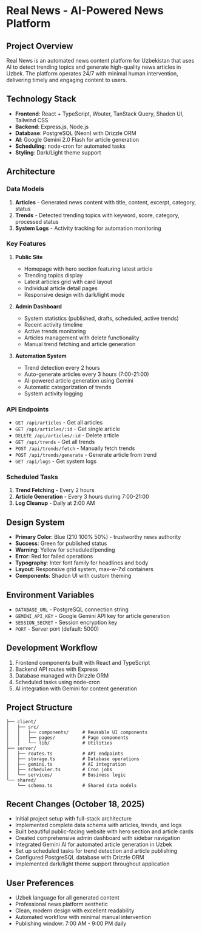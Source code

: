 # Real News - AI-Powered News Platform

## Project Overview
Real News is an automated news content platform for Uzbekistan that uses AI to detect trending topics and generate high-quality news articles in Uzbek. The platform operates 24/7 with minimal human intervention, delivering timely and engaging content to users.

## Technology Stack
- **Frontend**: React + TypeScript, Wouter, TanStack Query, Shadcn UI, Tailwind CSS
- **Backend**: Express.js, Node.js
- **Database**: PostgreSQL (Neon) with Drizzle ORM
- **AI**: Google Gemini 2.0 Flash for article generation
- **Scheduling**: node-cron for automated tasks
- **Styling**: Dark/Light theme support

## Architecture

### Data Models
1. **Articles** - Generated news content with title, content, excerpt, category, status
2. **Trends** - Detected trending topics with keyword, score, category, processed status
3. **System Logs** - Activity tracking for automation monitoring

### Key Features
1. **Public Site**
   - Homepage with hero section featuring latest article
   - Trending topics display
   - Latest articles grid with card layout
   - Individual article detail pages
   - Responsive design with dark/light mode

2. **Admin Dashboard**
   - System statistics (published, drafts, scheduled, active trends)
   - Recent activity timeline
   - Active trends monitoring
   - Articles management with delete functionality
   - Manual trend fetching and article generation

3. **Automation System**
   - Trend detection every 2 hours
   - Auto-generate articles every 3 hours (7:00-21:00)
   - AI-powered article generation using Gemini
   - Automatic categorization of trends
   - System activity logging

### API Endpoints
- `GET /api/articles` - Get all articles
- `GET /api/articles/:id` - Get single article
- `DELETE /api/articles/:id` - Delete article
- `GET /api/trends` - Get all trends
- `POST /api/trends/fetch` - Manually fetch trends
- `POST /api/trends/generate` - Generate article from trend
- `GET /api/logs` - Get system logs

### Scheduled Tasks
1. **Trend Fetching** - Every 2 hours
2. **Article Generation** - Every 3 hours during 7:00-21:00
3. **Log Cleanup** - Daily at 2:00 AM

## Design System
- **Primary Color**: Blue (210 100% 50%) - trustworthy news authority
- **Success**: Green for published status
- **Warning**: Yellow for scheduled/pending
- **Error**: Red for failed operations
- **Typography**: Inter font family for headlines and body
- **Layout**: Responsive grid system, max-w-7xl containers
- **Components**: Shadcn UI with custom theming

## Environment Variables
- `DATABASE_URL` - PostgreSQL connection string
- `GEMINI_API_KEY` - Google Gemini API key for article generation
- `SESSION_SECRET` - Session encryption key
- `PORT` - Server port (default: 5000)

## Development Workflow
1. Frontend components built with React and TypeScript
2. Backend API routes with Express
3. Database managed with Drizzle ORM
4. Scheduled tasks using node-cron
5. AI integration with Gemini for content generation

## Project Structure
```
├── client/
│   ├── src/
│   │   ├── components/     # Reusable UI components
│   │   ├── pages/          # Page components
│   │   └── lib/            # Utilities
├── server/
│   ├── routes.ts           # API endpoints
│   ├── storage.ts          # Database operations
│   ├── gemini.ts           # AI integration
│   ├── scheduler.ts        # Cron jobs
│   └── services/           # Business logic
└── shared/
    └── schema.ts           # Shared data models
```

## Recent Changes (October 18, 2025)
- Initial project setup with full-stack architecture
- Implemented complete data schema with articles, trends, and logs
- Built beautiful public-facing website with hero section and article cards
- Created comprehensive admin dashboard with sidebar navigation
- Integrated Gemini AI for automated article generation in Uzbek
- Set up scheduled tasks for trend detection and article publishing
- Configured PostgreSQL database with Drizzle ORM
- Implemented dark/light theme support throughout application

## User Preferences
- Uzbek language for all generated content
- Professional news platform aesthetic
- Clean, modern design with excellent readability
- Automated workflow with minimal manual intervention
- Publishing window: 7:00 AM - 9:00 PM daily
